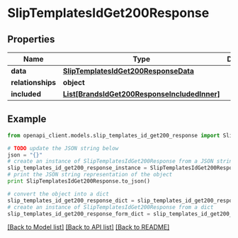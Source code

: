 # SlipTemplatesIdGet200Response


## Properties
Name | Type | Description | Notes
------------ | ------------- | ------------- | -------------
**data** | [**SlipTemplatesIdGet200ResponseData**](SlipTemplatesIdGet200ResponseData.md) |  | [optional] 
**relationships** | **object** |  | [optional] 
**included** | [**List[BrandsIdGet200ResponseIncludedInner]**](BrandsIdGet200ResponseIncludedInner.md) |  | [optional] 

## Example

```python
from openapi_client.models.slip_templates_id_get200_response import SlipTemplatesIdGet200Response

# TODO update the JSON string below
json = "{}"
# create an instance of SlipTemplatesIdGet200Response from a JSON string
slip_templates_id_get200_response_instance = SlipTemplatesIdGet200Response.from_json(json)
# print the JSON string representation of the object
print SlipTemplatesIdGet200Response.to_json()

# convert the object into a dict
slip_templates_id_get200_response_dict = slip_templates_id_get200_response_instance.to_dict()
# create an instance of SlipTemplatesIdGet200Response from a dict
slip_templates_id_get200_response_form_dict = slip_templates_id_get200_response.from_dict(slip_templates_id_get200_response_dict)
```
[[Back to Model list]](../README.md#documentation-for-models) [[Back to API list]](../README.md#documentation-for-api-endpoints) [[Back to README]](../README.md)


